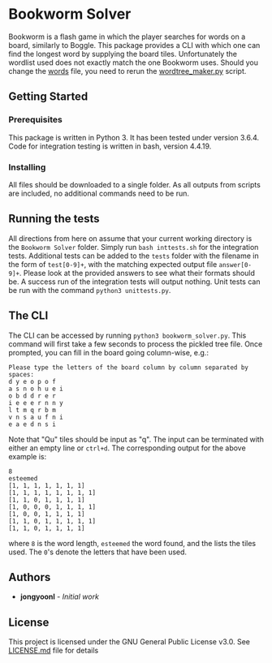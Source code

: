 # Bookworm Solver

Bookworm is a flash game in which the player searches for words on a board, similarly to Boggle.
This package provides a CLI with which one can find the longest word by supplying the board tiles.
Unfortunately the wordlist used does not exactly match the one Bookworm uses. Should you change the [words](words) file, you need to rerun the [wordtree_maker.py](wordtree_maker) script.

## Getting Started

### Prerequisites

This package is written in Python 3. It has been tested under version 3.6.4.
Code for integration testing is written in bash, version 4.4.19.

### Installing

All files should be downloaded to a single folder. As all outputs from scripts are included, no additional commands need to be run.

## Running the tests

All directions from here on assume that your current working directory is the `Bookworm Solver` folder.
Simply run `bash inttests.sh` for the integration tests. Additional tests can be added to the `tests` folder with the filename in the form of `test[0-9]+`, with the matching expected output file `answer[0-9]+`. Please look at the provided answers to see what their formats should be. A success run of the integration tests will output nothing.
Unit tests can be run with the command `python3 unittests.py`.

## The CLI

The CLI can be accessed by running `python3 bookworm_solver.py`. This command will first take a few seconds to process the pickled tree file. Once prompted, you can fill in the board going column-wise, e.g.:

```
Please type the letters of the board column by column separated by spaces:
d y e o p o f
a s n o h u e i
o b d d r e r
i e e e r n n y
l t m q r b m
v n s a u f n i
e a e d n s i
```

Note that "Qu" tiles should be input as "q". The input can be terminated with either an empty line or `ctrl+d`. The corresponding output for the above example is:

```
8
esteemed
[1, 1, 1, 1, 1, 1, 1]
[1, 1, 1, 1, 1, 1, 1, 1]
[1, 1, 0, 1, 1, 1, 1]
[1, 0, 0, 0, 1, 1, 1, 1]
[1, 0, 0, 1, 1, 1, 1]
[1, 1, 0, 1, 1, 1, 1, 1]
[1, 1, 0, 1, 1, 1, 1]
```
where `8` is the word length, `esteemed` the word found, and the lists the tiles used. The `0`'s denote the letters that have been used.

## Authors

* **jongyoonl** - *Initial work*

## License

This project is licensed under the GNU General Public License v3.0. See [LICENSE.md](LICENSE.md) file for details
